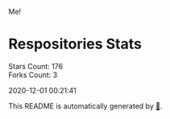 Me!

# Respositories Stats
Stars Count: 176  
Forks Count: 3

2020-12-01 00:21:41  

This README is automatically generated by [🐰](https://github.com/rnitta/rnitta).
